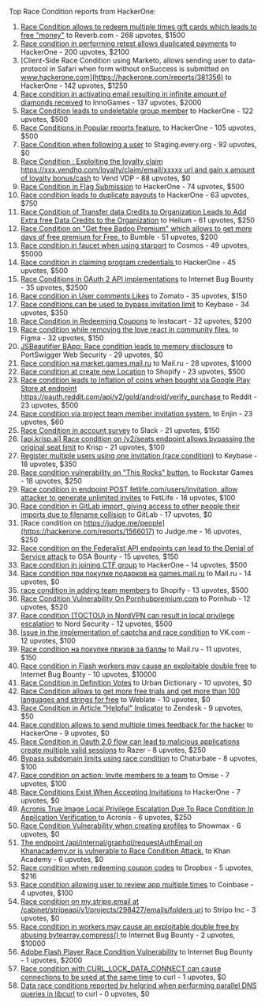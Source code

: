 Top Race Condition reports from HackerOne:

1. [Race Condition allows to redeem multiple times gift cards which leads to free "money"](https://hackerone.com/reports/759247) to Reverb.com - 268 upvotes, $1500
2. [Race condition in performing retest allows duplicated payments](https://hackerone.com/reports/429026) to HackerOne - 200 upvotes, $2100
3. [Client-Side Race Condition using Marketo, allows sending user to data-protocol in Safari when form without onSuccess is submitted on www.hackerone.com](https://hackerone.com/reports/381356) to HackerOne - 142 upvotes, $1250
4. [Race condition in activating email resulting in infinite amount of diamonds received](https://hackerone.com/reports/509629) to InnoGames - 137 upvotes, $2000
5. [Race Condition leads to undeletable group member](https://hackerone.com/reports/604534) to HackerOne - 122 upvotes, $500
6. [Race Conditions in Popular reports feature.](https://hackerone.com/reports/146845) to HackerOne - 105 upvotes, $500
7. [Race Condition when following a user](https://hackerone.com/reports/927384) to Staging.every.org - 92 upvotes, $0
8. [Race Condition : Exploiting the loyalty claim https://xxx.vendhq.com/loyalty/claim/email/xxxxx url and gain x amount of loyalty bonus/cash](https://hackerone.com/reports/331940) to Vend VDP - 88 upvotes, $0
9. [Race Condition in Flag Submission](https://hackerone.com/reports/454949) to HackerOne - 74 upvotes, $500
10. [Race condition leads to duplicate payouts](https://hackerone.com/reports/220445) to HackerOne - 63 upvotes, $750
11. [Race Condition of Transfer data Credits to Organization Leads to Add Extra free Data Credits to the Organization](https://hackerone.com/reports/974892) to Helium - 61 upvotes, $250
12. [Race Condition on "Get free Badoo Premium" which allows to get more days of free premium for Free. ](https://hackerone.com/reports/1037430) to Bumble - 51 upvotes, $200
13. [Race condition in faucet when using starport](https://hackerone.com/reports/1438052) to Cosmos - 49 upvotes, $5000
14. [Race condition in claiming program credentials ](https://hackerone.com/reports/488985) to HackerOne - 45 upvotes, $500
15. [Race Conditions in OAuth 2 API implementations](https://hackerone.com/reports/55140) to Internet Bug Bounty - 35 upvotes, $2500
16. [Race condition in User comments  Likes](https://hackerone.com/reports/1409913) to Zomato - 35 upvotes, $150
17. [Race conditions can be used to bypass invitation limit](https://hackerone.com/reports/115007) to Keybase - 34 upvotes, $350
18. [Race Condition in Redeeming Coupons](https://hackerone.com/reports/157996) to Instacart - 32 upvotes, $200
19. [Race condition while removing the love react in community files.](https://hackerone.com/reports/996141) to Figma - 32 upvotes, $150
20. [JSBeautifier BApp: Race condition leads to memory disclosure](https://hackerone.com/reports/187134) to PortSwigger Web Security - 29 upvotes, $0
21. [Race condition на market.games.mail.ru](https://hackerone.com/reports/317557) to Mail.ru - 28 upvotes, $1000
22. [Race condition at create new Location](https://hackerone.com/reports/413759) to Shopify - 23 upvotes, $500
23. [Race condition leads to Inflation of coins when bought via Google Play Store at endpoint https://oauth.reddit.com/api/v2/gold/android/verify_purchase ](https://hackerone.com/reports/801743) to Reddit - 23 upvotes, $500
24. [Race condition via project team member invitation system.](https://hackerone.com/reports/1108291) to Enjin - 23 upvotes, $60
25. [Race Condition in account survey](https://hackerone.com/reports/165570) to Slack - 21 upvotes, $150
26. [[api.krisp.ai] Race condition on /v2/seats endpoint allows bypassing the original seat limit](https://hackerone.com/reports/1418419) to Krisp - 21 upvotes, $100
27. [Register multiple users using one invitation (race condition)](https://hackerone.com/reports/148609) to Keybase - 18 upvotes, $350
28. [Race condition vulnerability on "This Rocks" button.](https://hackerone.com/reports/474021) to Rockstar Games - 18 upvotes, $250
29. [Race condition in endpoint POST fetlife.com/users/invitation, allow attacker to generate unlimited invites](https://hackerone.com/reports/1460373) to FetLife - 18 upvotes, $100
30. [Race condition in GitLab import, giving access to other people their imports due to filename collision](https://hackerone.com/reports/214028) to GitLab - 17 upvotes, $0
31. [Race condition on https://judge.me/people](https://hackerone.com/reports/1566017) to Judge.me  - 16 upvotes, $250
32. [Race condition on the Federalist API endpoints can lead to the Denial of Service attack](https://hackerone.com/reports/249319) to GSA Bounty - 15 upvotes, $150
33. [Race condition in joining CTF group](https://hackerone.com/reports/1540969) to HackerOne - 14 upvotes, $500
34. [Race condition при покупке подарков на games.mail.ru](https://hackerone.com/reports/685432) to Mail.ru - 14 upvotes, $0
35. [race condition in adding team members](https://hackerone.com/reports/176127) to Shopify - 13 upvotes, $500
36. [Race Condition Vulnerability On Pornhubpremium.com](https://hackerone.com/reports/183624) to Pornhub - 12 upvotes, $520
37. [Race condition (TOCTOU) in NordVPN can result in local privilege escalation](https://hackerone.com/reports/768110) to Nord Security - 12 upvotes, $500
38. [Issue in the implementation of captcha and race condition](https://hackerone.com/reports/67562) to VK.com - 12 upvotes, $100
39. [Race condition на покупке призов за баллы](https://hackerone.com/reports/700833) to Mail.ru - 11 upvotes, $150
40. [Race condition in Flash workers may cause an exploitabl​e double free](https://hackerone.com/reports/37240) to Internet Bug Bounty - 10 upvotes, $10000
41. [Race Condition in Definition Votes](https://hackerone.com/reports/152717) to Urban Dictionary - 10 upvotes, $0
42. [Race Condition allows to get more free trials and get more than 100 languages and strings for free](https://hackerone.com/reports/1087188) to Weblate - 10 upvotes, $0
43. [Race Condition in Article "Helpful" Indicator](https://hackerone.com/reports/109485) to Zendesk - 9 upvotes, $50
44. [Race condition allows to send multiple times feedback for the hacker](https://hackerone.com/reports/1132171) to HackerOne - 9 upvotes, $0
45. [Race Condition in Oauth 2.0 flow can lead to malicious applications create multiple valid sessions](https://hackerone.com/reports/699112) to Razer - 8 upvotes, $250
46. [Bypass subdomain limits using race condition](https://hackerone.com/reports/395351) to Chaturbate - 8 upvotes, $100
47. [Race condition on action: Invite members to a team](https://hackerone.com/reports/1285538) to Omise - 7 upvotes, $100
48. [Race Conditions Exist When Accepting Invitations](https://hackerone.com/reports/119354) to HackerOne - 7 upvotes, $0
49. [Acronis True Image Local Privilege Escalation Due To Race Condition In Application Verification ](https://hackerone.com/reports/1251464) to Acronis - 6 upvotes, $250
50. [Race Condition Vulnerability when creating profiles](https://hackerone.com/reports/1428690) to Showmax - 6 upvotes, $0
51. [The endpoint /api/internal/graphql/requestAuthEmail on Khanacademy.or is vulnerable to Race Condition Attack.](https://hackerone.com/reports/1293377) to Khan Academy - 6 upvotes, $0
52. [Race condition when redeeming coupon codes](https://hackerone.com/reports/59179) to Dropbox - 5 upvotes, $216
53. [Race condition allowing user to review app multiple times](https://hackerone.com/reports/106360) to Coinbase - 4 upvotes, $100
54. [Race condition on my.stripo.email at /cabinet/stripeapi/v1/projects/298427/emails/folders uri](https://hackerone.com/reports/994051) to Stripo Inc - 3 upvotes, $0
55. [Race condition in workers may cause an exploitable double free by abusing bytearray.compress()  ](https://hackerone.com/reports/47227) to Internet Bug Bounty - 2 upvotes, $10000
56. [Adobe Flash Player Race Condition Vulnerability](https://hackerone.com/reports/119657) to Internet Bug Bounty - 1 upvotes, $2000
57. [Race condition with CURL_LOCK_DATA_CONNECT can cause connections to be used at the same time](https://hackerone.com/reports/724134) to curl - 1 upvotes, $0
58. [Data race conditions reported by helgrind when performing parallel DNS queries in libcurl](https://hackerone.com/reports/1019457) to curl - 0 upvotes, $0
